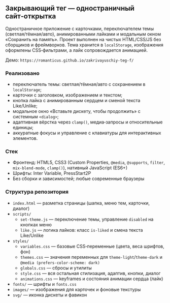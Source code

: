 ## Закрывающий тег — одностраничный сайт‑открытка

Одностраничное приложение с карточками, переключателем темы (светлая/тёмная/авто), анимированными лайками и модальным окном «Сохранить на память». Проект выполнен на чистых HTML/CSS/JS без сборщиков и фреймворков. Тема хранится в `localStorage`, изображения оформлены CSS‑фильтрами, а лайк сопровождается анимацией.

Демо: `https://romanticus.github.io/zakrivayuschiy-teg-f/`

### Реализовано
- переключатель темы: светлая/тёмная/авто с сохранением в `localStorage`;
- карточки с заголовком, изображением и текстом;
- кнопка лайка с анимированным сердцем и сменой текста Like/Unlike;
- модальное окно «Вставьте дискету, чтобы продолжить» с системным `<dialog>`;
- адаптивная вёрстка через `clamp()`, медиа‑запросы и относительные единицы;
- аккуратные фокусы и управление с клавиатуры для интерактивных элементов.

### Стек
- Фронтенд: HTML5, CSS3 (Custom Properties, `@media`, `@supports`, `filter`,
  `mix-blend-mode`, `clamp()`), нативный JavaScript (ES6+)
- Шрифты: Inter Variable, PressStart2P
- Без сборки и зависимостей; любые современные браузеры
  
### Структура репозитория
- `index.html` — разметка страницы (шапка, меню тем, карточки, диалог)
- `scripts/`
  - `set-theme.js` — переключение темы, управление `disabled` на кнопках меню
  - `like.js` — логика лайков: класс `is-liked` и смена текста Like/Unlike
- `styles/`
  - `variables.css` — базовые CSS‑переменные (цвета, веса шрифтов, фон)
  - `themes.css` — значения переменных для `theme-light`/`theme-dark` и `@media (prefers-color-scheme: dark)`
  - `globals.css` — сбросы и утилиты
  - `style.css` — вся остальная стилизация, адаптив, кнопки, диалог
  - `animations.css` — keyframes и состояния анимации сердца (лайк)
- `fonts/` — шрифты и `fonts.css`
- `images/` — изображения для карточек и фоновые текстуры
- `svg/` — иконка дискеты и фавикон
  

